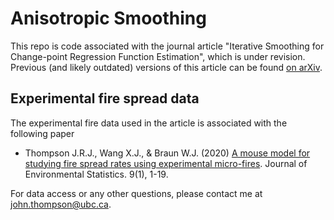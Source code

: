 # Anisotropic Smoothing
This repo is code associated with the journal article "Iterative Smoothing for Change-point Regression Function Estimation", which is under revision. Previous (and likely outdated) versions of this article can be found [on arXiv](https://arxiv.org/abs/2012.00180).
 
## Experimental fire spread data
The experimental fire data used in the article is associated with the following paper
 - Thompson J.R.J., Wang X.J., & Braun W.J. (2020) [A mouse model for studying fire spread rates using experimental micro-fires](http://www.jenvstat.org/v09/i06). Journal of Environmental Statistics. 9(1), 1-19.

For data access or any other questions, please contact me at john.thompson@ubc.ca.
